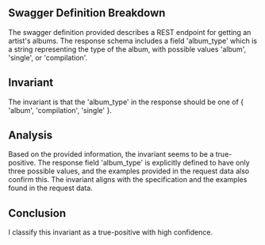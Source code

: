 ## Swagger Definition Breakdown
The swagger definition provided describes a REST endpoint for getting an artist's albums. The response schema includes a field 'album_type' which is a string representing the type of the album, with possible values 'album', 'single', or 'compilation'.

## Invariant
The invariant is that the 'album_type' in the response should be one of { 'album', 'compilation', 'single' }.

## Analysis
Based on the provided information, the invariant seems to be a true-positive. The response field 'album_type' is explicitly defined to have only three possible values, and the examples provided in the request data also confirm this. The invariant aligns with the specification and the examples found in the request data.

## Conclusion
I classify this invariant as a true-positive with high confidence.

